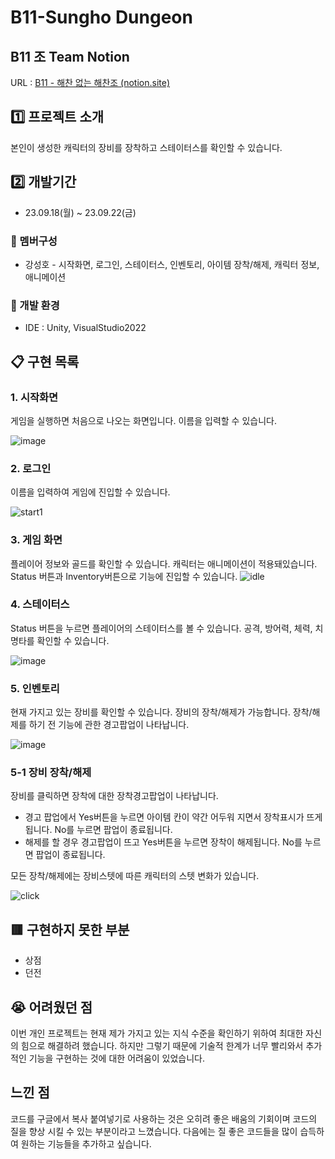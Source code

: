 
# B11-Sungho Dungeon
 
<p>
</p>

##  B11 조 Team Notion
URL : [B11 - 해찬 없는 해찬조 (notion.site)](https://teamsparta.notion.site/B11-9d44abac1d32443498ff278432c17d60)
 ## :one: 프로젝트 소개
본인이 생성한 캐릭터의 장비를 장착하고 스테이터스를 확인할 수 있습니다.
## :two: 개발기간
- 23.09.18(월) ~ 23.09.22(금)

### :raising_hand: 멤버구성
- 강성호 - 시작화면, 로그인, 스테이터스, 인벤토리, 아이템 장착/해제,  캐릭터 정보, 애니메이션


### :hammer: 개발 환경 
- IDE : Unity, VisualStudio2022

## :clipboard: 구현 목록
### 1. 시작화면
게임을 실행하면 처음으로 나오는 화면입니다. 
이름을 입력할 수 있습니다.

![image](https://github.com/tjdgh7419/3-2_B11_SunghoDungeon/assets/70570791/76239a4d-2615-4fc8-b1b5-ec8881f7e78d)

### 2. 로그인 
이름을 입력하여 게임에 진입할 수 있습니다.

![start1](https://github.com/tjdgh7419/3-2_B11_SunghoDungeon/assets/70570791/095326a4-f1ec-4476-b07e-992514fe61cd)

### 3. 게임 화면
플레이어 정보와 골드를 확인할 수 있습니다.
캐릭터는 애니메이션이 적용돼있습니다.
Status 버튼과 Inventory버튼으로 기능에 진입할 수 있습니다.
![idle](https://github.com/tjdgh7419/3-2_B11_SunghoDungeon/assets/70570791/5215fcdf-d238-4053-a6da-bc4291ba1874)

### 4. 스테이터스
Status 버튼을 누르면 플레이어의 스테이터스를 볼 수 있습니다. 
공격, 방어력, 체력, 치명타를 확인할 수 있습니다.

![image](https://github.com/tjdgh7419/3-2_B11_SunghoDungeon/assets/70570791/1561e4bb-b842-4fa2-b132-2bbfa32e12ac)

### 5. 인벤토리
현재 가지고 있는 장비를 확인할 수 있습니다.
장비의 장착/해제가 가능합니다.
장착/해제를 하기 전 기능에 관한 경고팝업이 나타납니다.

![image](https://github.com/tjdgh7419/3-2_B11_SunghoDungeon/assets/70570791/c733fd3d-d838-42a3-9f47-c0eac5d37b46)

### 5-1 장비 장착/해제
장비를 클릭하면 장착에 대한 장착경고팝업이 나타납니다.

- 경고 팝업에서 Yes버튼을 누르면 아이템 칸이 약간 어두워 지면서 장착표시가 뜨게됩니다.  No를 누르면 팝업이 종료됩니다.
- 해제를 할 경우 경고팝업이 뜨고 Yes버튼을 누르면 장착이 해제됩니다. No를 누르면 팝업이 종료됩니다.

모든 장착/해제에는 장비스텟에 따른 캐릭터의 스텟 변화가 있습니다.

![click](https://github.com/tjdgh7419/3-2_B11_SunghoDungeon/assets/70570791/dd2648df-a816-415e-b798-48079978a3ab)


## 🟥 구현하지 못한 부분
- 상점
- 던전

## :sob: 어려웠던 점

이번 개인 프로젝트는 현재 제가 가지고 있는 지식 수준을 확인하기 위하여 최대한 자신의 힘으로 해결하려 했습니다. 하지만 그렇기 때문에 기술적 한계가 너무  빨리와서 추가적인 기능을 구현하는 것에 대한 어려움이 있었습니다.

## 느낀 점
 코드를 구글에서 복사 붙여넣기로 사용하는 것은 오히려 좋은 배움의 기회이며 코드의 질을 향상 시킬 수 있는 부분이라고 느꼈습니다. 다음에는  질 좋은 코드들을 많이 습득하여 원하는 기능들을 추가하고 싶습니다.
